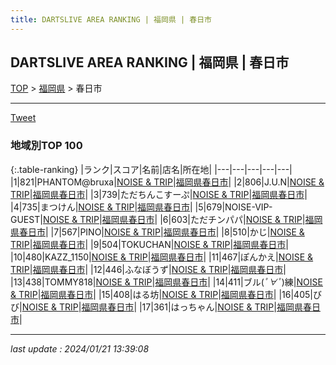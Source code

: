 ```yaml
---
title: DARTSLIVE AREA RANKING | 福岡県 | 春日市
---
```

## DARTSLIVE AREA RANKING | 福岡県 | 春日市

[TOP](/darts/rank/) > [福岡県](/darts/rank/福岡県/) > 春日市

___

<a href="https://twitter.com/share?ref_src=twsrc%5Etfw" data-text="DARTSLIVE AREA RANKING | 福岡県春日市" class="twitter-share-button" data-via="DARTSLIVE" data-hashtags="DARTSLIVE" data-related="DARTSLIVE" data-show-count="false">Tweet</a>

### 地域別TOP 100

{:.table-ranking}
|ランク|スコア|名前|店名|所在地|
|---|---|---|---|---|
|1|821|PHANTOM@bruxa|<a href="https://search.dartslive.com/jp/shop/0bcad723c6dd6af50d9b047a20a7ba1e">NOISE & TRIP</a>|<a href="/darts/rank/福岡県/春日市">福岡県春日市</a>|
|2|806|J.U.N|<a href="https://search.dartslive.com/jp/shop/0bcad723c6dd6af50d9b047a20a7ba1e">NOISE & TRIP</a>|<a href="/darts/rank/福岡県/春日市">福岡県春日市</a>|
|3|739|ただちんこすーぷ|<a href="https://search.dartslive.com/jp/shop/0bcad723c6dd6af50d9b047a20a7ba1e">NOISE & TRIP</a>|<a href="/darts/rank/福岡県/春日市">福岡県春日市</a>|
|4|735|まつけん|<a href="https://search.dartslive.com/jp/shop/0bcad723c6dd6af50d9b047a20a7ba1e">NOISE & TRIP</a>|<a href="/darts/rank/福岡県/春日市">福岡県春日市</a>|
|5|679|NOISE-VIP-GUEST|<a href="https://search.dartslive.com/jp/shop/0bcad723c6dd6af50d9b047a20a7ba1e">NOISE & TRIP</a>|<a href="/darts/rank/福岡県/春日市">福岡県春日市</a>|
|6|603|ただチンパパ|<a href="https://search.dartslive.com/jp/shop/0bcad723c6dd6af50d9b047a20a7ba1e">NOISE & TRIP</a>|<a href="/darts/rank/福岡県/春日市">福岡県春日市</a>|
|7|567|PINO|<a href="https://search.dartslive.com/jp/shop/0bcad723c6dd6af50d9b047a20a7ba1e">NOISE & TRIP</a>|<a href="/darts/rank/福岡県/春日市">福岡県春日市</a>|
|8|510|かじ|<a href="https://search.dartslive.com/jp/shop/0bcad723c6dd6af50d9b047a20a7ba1e">NOISE & TRIP</a>|<a href="/darts/rank/福岡県/春日市">福岡県春日市</a>|
|9|504|TOKUCHAN|<a href="https://search.dartslive.com/jp/shop/0bcad723c6dd6af50d9b047a20a7ba1e">NOISE & TRIP</a>|<a href="/darts/rank/福岡県/春日市">福岡県春日市</a>|
|10|480|KAZZ_1150|<a href="https://search.dartslive.com/jp/shop/0bcad723c6dd6af50d9b047a20a7ba1e">NOISE & TRIP</a>|<a href="/darts/rank/福岡県/春日市">福岡県春日市</a>|
|11|467|ぽんかえ|<a href="https://search.dartslive.com/jp/shop/0bcad723c6dd6af50d9b047a20a7ba1e">NOISE & TRIP</a>|<a href="/darts/rank/福岡県/春日市">福岡県春日市</a>|
|12|446|ふなぼうず|<a href="https://search.dartslive.com/jp/shop/0bcad723c6dd6af50d9b047a20a7ba1e">NOISE & TRIP</a>|<a href="/darts/rank/福岡県/春日市">福岡県春日市</a>|
|13|438|TOMMY818|<a href="https://search.dartslive.com/jp/shop/0bcad723c6dd6af50d9b047a20a7ba1e">NOISE & TRIP</a>|<a href="/darts/rank/福岡県/春日市">福岡県春日市</a>|
|14|411|ブル(*ﾟ∀ﾟ*)練|<a href="https://search.dartslive.com/jp/shop/0bcad723c6dd6af50d9b047a20a7ba1e">NOISE & TRIP</a>|<a href="/darts/rank/福岡県/春日市">福岡県春日市</a>|
|15|408|はる坊|<a href="https://search.dartslive.com/jp/shop/0bcad723c6dd6af50d9b047a20a7ba1e">NOISE & TRIP</a>|<a href="/darts/rank/福岡県/春日市">福岡県春日市</a>|
|16|405|びび|<a href="https://search.dartslive.com/jp/shop/0bcad723c6dd6af50d9b047a20a7ba1e">NOISE & TRIP</a>|<a href="/darts/rank/福岡県/春日市">福岡県春日市</a>|
|17|361|はっちゃん|<a href="https://search.dartslive.com/jp/shop/0bcad723c6dd6af50d9b047a20a7ba1e">NOISE & TRIP</a>|<a href="/darts/rank/福岡県/春日市">福岡県春日市</a>|



___

_last update : 2024/01/21 13:39:08_


<script src="https://cdnjs.cloudflare.com/ajax/libs/jquery/3.6.1/jquery.min.js" integrity="sha512-aVKKRRi/Q/YV+4mjoKBsE4x3H+BkegoM/em46NNlCqNTmUYADjBbeNefNxYV7giUp0VxICtqdrbqU7iVaeZNXA==" crossorigin="anonymous" referrerpolicy="no-referrer"></script>
<script src="https://cdnjs.cloudflare.com/ajax/libs/jquery.tablesorter/2.31.3/js/jquery.tablesorter.min.js" integrity="sha512-qzgd5cYSZcosqpzpn7zF2ZId8f/8CHmFKZ8j7mU4OUXTNRd5g+ZHBPsgKEwoqxCtdQvExE5LprwwPAgoicguNg==" crossorigin="anonymous" referrerpolicy="no-referrer"></script>
<link rel="stylesheet" href="https://cdnjs.cloudflare.com/ajax/libs/jquery.tablesorter/2.31.3/css/theme.default.min.css" integrity="sha512-wghhOJkjQX0Lh3NSWvNKeZ0ZpNn+SPVXX1Qyc9OCaogADktxrBiBdKGDoqVUOyhStvMBmJQ8ZdMHiR3wuEq8+w==" crossorigin="anonymous" referrerpolicy="no-referrer" />
<script>
$(function() {
    $(".table-ranking").tablesorter({sortList:[[0, 0]]});
});
</script>

<script async src="https://platform.twitter.com/widgets.js" charset="utf-8"></script>